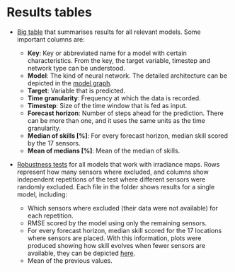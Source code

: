 # Results tables

- [Big table](https://github.com/iipr/solar-irradiance/blob/master/tables/results.ods)
  that summarises results for all relevant models. Some important columns are:
    - **Key**: Key or abbreviated name for a model with certain characteristics.
               From the key, the target variable, timestep and network type can be understood.
    - **Model**: The kind of neural network. The detailed architecture can be depicted in the
                 [model graph](https://github.com/iipr/solar-irradiance/blob/master/graphs/model-graph/).
    - **Target**: Variable that is predicted.
    - **Time granularity**: Frequency at which the data is recorded.
    - **Timestep**: Size of the time window that is fed as input.
    - **Forecast horizon**: Number of steps ahead for the prediction. There can be more than one,
                            and it uses the same units as the time granularity.
    - **Median of skills [%]**: For every forecast horizon, median skill scored by the 17 sensors.
    - **Mean of medians [%]**: Mean of the median of skills.

- [Robustness tests](https://github.com/iipr/solar-irradiance/blob/master/results/robustness-test/)
  for all models that work with irradiance maps. Rows represent how many sensors where excluded,
  and columns show independent repetitions of the test where different sensors were randomly excluded.
  Each file in the folder shows results for a single model, including:
    - Which sensors where excluded (their data were not available) for each repetition.
    - RMSE scored by the model using only the remaining sensors.
    - For every forecast horizon, median skill scored for the 17 locations where sensors are placed.
      With this information, plots were produced showing how skill evolves when fewer sensors are available,
      they can be depicted [here](https://github.com/iipr/solar-irradiance/blob/master/graphs/robustness-test/).
    - Mean of the previous values.  

